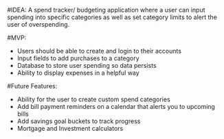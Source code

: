 #IDEA: 
A spend tracker/ budgeting application where a user can input spending into specific categories as well as set category limits to alert the user of overspending.

#MVP:
* Users should be able to create and login to their accounts 
* Input fields to add purchases to a category
*	Database to store user spending so data persists 
*	Ability to display expenses in a helpful way

#Future Features:
*	Ability for the user to create custom spend categories
*	Add bill payment reminders on a calendar that alerts you to upcoming bills
*	Add savings goal buckets to track progress
*	Mortgage and Investment calculators 
